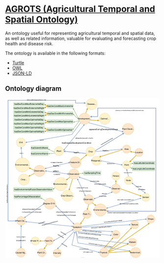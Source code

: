 # [AGROTS (Agricultural Temporal and Spatial Ontology)](agrotsV23.owl)

An ontology useful for representing agricultural temporal and spatial data, as well as related information, valuable for evaluating and forecasting crop health and disease risk.

The ontology is available in the following formats:
- [Turtle](agrotsV23.ttl)
- [OWL](agrotsV23.owl)
- [JSON-LD](OnToology/agrotsV23.ttl/context/context.jsonld)

## Ontology diagram
![Ontology diagram](AGROTS_onto.svg)
